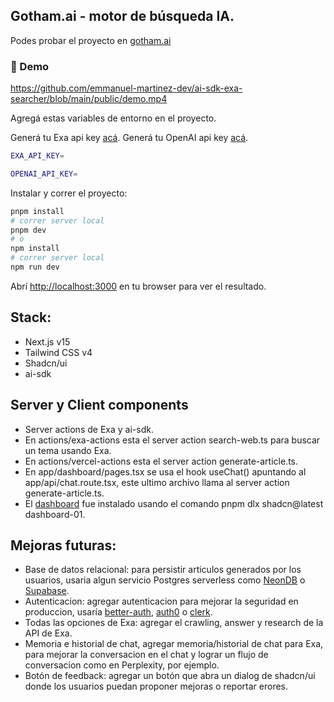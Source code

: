 ## Gotham.ai - motor de búsqueda IA.

Podes probar el proyecto en [gotham.ai](https://ai-sdk-exa-searcher.vercel.app/)

### 🎥 Demo

https://github.com/emmanuel-martinez-dev/ai-sdk-exa-searcher/blob/main/public/demo.mp4

Agregá estas variables de entorno en el proyecto.

Generá tu Exa api key [acá](https://dashboard.exa.ai/login?redirect=/api-keys).
Generá tu OpenAI api key [acá](https://platform.openai.com/settings/organization/api-keys).

```bash
EXA_API_KEY=

OPENAI_API_KEY=
```

Instalar y correr el proyecto:
```bash
pnpm install
# correr server local
pnpm dev
# o
npm install
# correr server local
npm run dev
```

Abrí [http://localhost:3000](http://localhost:3000) en tu browser para ver el resultado.

## Stack:
- Next.js v15
- Tailwind CSS v4
- Shadcn/ui
- ai-sdk

## Server y Client components
- Server actions de Exa y ai-sdk.
- En actions/exa-actions esta el server action search-web.ts para buscar un tema usando Exa.
- En actions/vercel-actions esta el server action generate-article.ts.
- En app/dashboard/pages.tsx se usa el hook useChat() apuntando al app/api/chat.route.tsx, este ultimo archivo llama al server action generate-article.ts.
- El [dashboard](https://ui.shadcn.com/blocks) fue instalado usando el comando pnpm dlx shadcn@latest dashboard-01.

## Mejoras futuras:

- Base de datos relacional: para persistir articulos generados por los usuarios, usaria algun servicio Postgres serverless como [NeonDB](https://neon.tech) o [Supabase](https://supabase.com).
- Autenticacion: agregar autenticacion para mejorar la seguridad en produccion, usaría [better-auth](https://better-auth.com), [auth0](https://auth0.com) o [clerk](https://clerk.com).
- Todas las opciones de Exa: agregar el crawling, answer y research de la API de Exa.
- Memoria e historial de chat, agregar memoria/historial de chat para Exa, para mejorar la conversacion en el chat y lograr un flujo de conversacion como en Perplexity, por ejemplo.
- Botón de feedback: agregar un botón que abra un dialog de shadcn/ui donde los usuarios puedan proponer mejoras o reportar erores.
